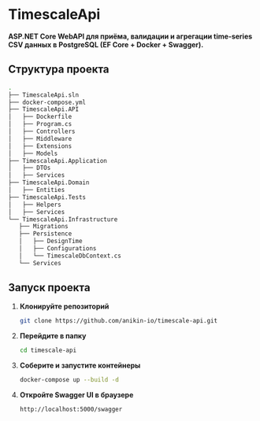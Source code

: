 # TimescaleApi

**ASP.NET Core WebAPI для приёма, валидации и агрегации time‑series CSV данных в PostgreSQL (EF Core + Docker + Swagger).**

## Структура проекта
 ```bash
.
├── TimescaleApi.sln
├── docker-compose.yml
├── TimescaleApi.API
│   ├── Dockerfile
│   ├── Program.cs
│   ├── Controllers
│   ├── Middleware
│   ├── Extensions
│   ├── Models
├── TimescaleApi.Application
│   ├── DTOs
│   ├── Services
├── TimescaleApi.Domain
│   ├── Entities
├── TimescaleApi.Tests
│   ├── Helpers
│   ├── Services
└── TimescaleApi.Infrastructure
    ├── Migrations
    ├── Persistence
    │   ├── DesignTime
    │   ├── Configurations
    │   └── TimescaleDbContext.cs
    └── Services
```

## Запуск проекта

1. **Клонируйте репозиторий**
   
   ```bash
   git clone https://github.com/anikin-io/timescale-api.git
   ```
   
2. **Перейдите в папку**
   
   ```bash
   cd timescale-api
   ```
   
3. **Соберите и запустите контейнеры**

   ```bash
   docker-compose up --build -d
   ```

4. **Откройте Swagger UI в браузере**

   ```bash
   http://localhost:5000/swagger
   ```
